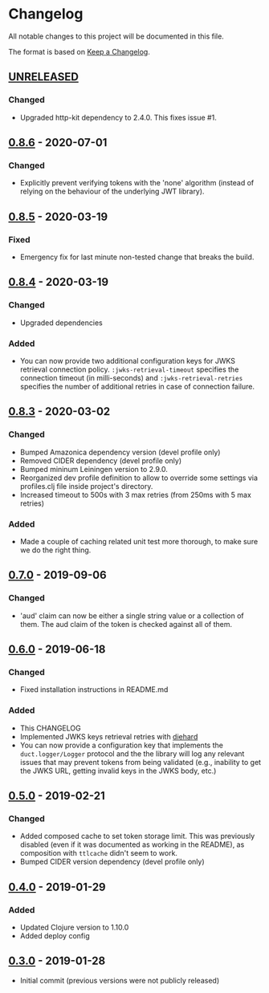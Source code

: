 # Changelog
All notable changes to this project will be documented in this file.

The format is based on [Keep a Changelog](http://keepachangelog.com/en/1.0.0/).

## [UNRELEASED]
### Changed
- Upgraded http-kit dependency to 2.4.0. This fixes issue #1.

## [0.8.6] - 2020-07-01

### Changed
- Explicitly prevent verifying tokens with the 'none' algorithm (instead of relying on the behaviour of the underlying JWT library).

## [0.8.5] - 2020-03-19

### Fixed
- Emergency fix for last minute non-tested change that breaks the build.

## [0.8.4] - 2020-03-19

### Changed
- Upgraded dependencies

### Added
- You can now provide two additional configuration keys for JWKS retrieval connection policy. `:jwks-retrieval-timeout` specifies the connection timeout (in milli-seconds) and `:jwks-retrieval-retries` specifies the number of additional retries in case of connection failure.

## [0.8.3] - 2020-03-02

### Changed
- Bumped Amazonica dependency version (devel profile only)
- Removed CIDER dependency (devel profile only)
- Bumped mininum Leiningen version to 2.9.0.
- Reorganized dev profile definition to allow to override some settings via profiles.clj file inside project's directory.
- Increased timeout to 500s with 3 max retries (from 250ms with 5 max retries)

### Added
- Made a couple of caching related unit test more thorough, to make sure we do the right thing.

## [0.7.0] - 2019-09-06

### Changed
- 'aud' claim can now be either a single string value or a collection of them. The aud claim of the token is checked against all of them.

## [0.6.0] - 2019-06-18

### Changed
- Fixed installation instructions in README.md

### Added
- This CHANGELOG
- Implemented JWKS keys retrieval retries with [diehard](https://github.com/sunng87/diehard)
- You can now provide a configuration key that implements the `duct.logger/Logger` protocol and the the library will log any relevant issues that may prevent tokens from being validated (e.g., inability to get the JWKS URL, getting invalid keys in the JWKS body, etc.)

## [0.5.0] - 2019-02-21

### Changed
- Added composed cache to set token storage limit. This was previously disabled (even if it was documented as working in the README), as composition with `ttlcache` didn't seem to work.
- Bumped CIDER version dependency (devel profile only)

## [0.4.0] - 2019-01-29

### Added
- Updated Clojure version to 1.10.0
- Added deploy config

## [0.3.0] - 2019-01-28
- Initial commit (previous versions were not publicly released)

[UNRELEASED]:  https://github.com/magnetcoop/buddy-auth.jwt-oidc/compare/v0.8.6...HEAD
[0.8.6]: https://github.com/magnetcoop/buddy-auth.jwt-oidc/compare/v0.8.6...v0.8.5
[0.8.5]: https://github.com/magnetcoop/buddy-auth.jwt-oidc/compare/v0.8.5...v0.8.4
[0.8.4]: https://github.com/magnetcoop/buddy-auth.jwt-oidc/compare/v0.8.4...v0.8.3
[0.8.3]: https://github.com/magnetcoop/buddy-auth.jwt-oidc/compare/v0.8.3...v0.8.2
[0.8.2]: https://github.com/magnetcoop/buddy-auth.jwt-oidc/compare/v0.8.2...v0.8.1
[0.8.1]: https://github.com/magnetcoop/buddy-auth.jwt-oidc/compare/v0.8.1...v0.8.0
[0.8.0]: https://github.com/magnetcoop/buddy-auth.jwt-oidc/compare/v0.8.0...v0.7.0
[0.7.0]: https://github.com/magnetcoop/buddy-auth.jwt-oidc/compare/v0.7.0...v0.6.0
[0.6.0]: https://github.com/magnetcoop/buddy-auth.jwt-oidc/compare/v0.6.0...v0.5.0
[0.5.0]: https://github.com/magnetcoop/buddy-auth.jwt-oidc/compare/v0.5.0...v0.4.0
[0.4.0]: https://github.com/magnetcoop/buddy-auth.jwt-oidc/compare/v0.4.0...v0.3.0
[0.3.0]: https://github.com/magnetcoop/buddy-auth.jwt-oidc/releases/tag/v0.3.0

